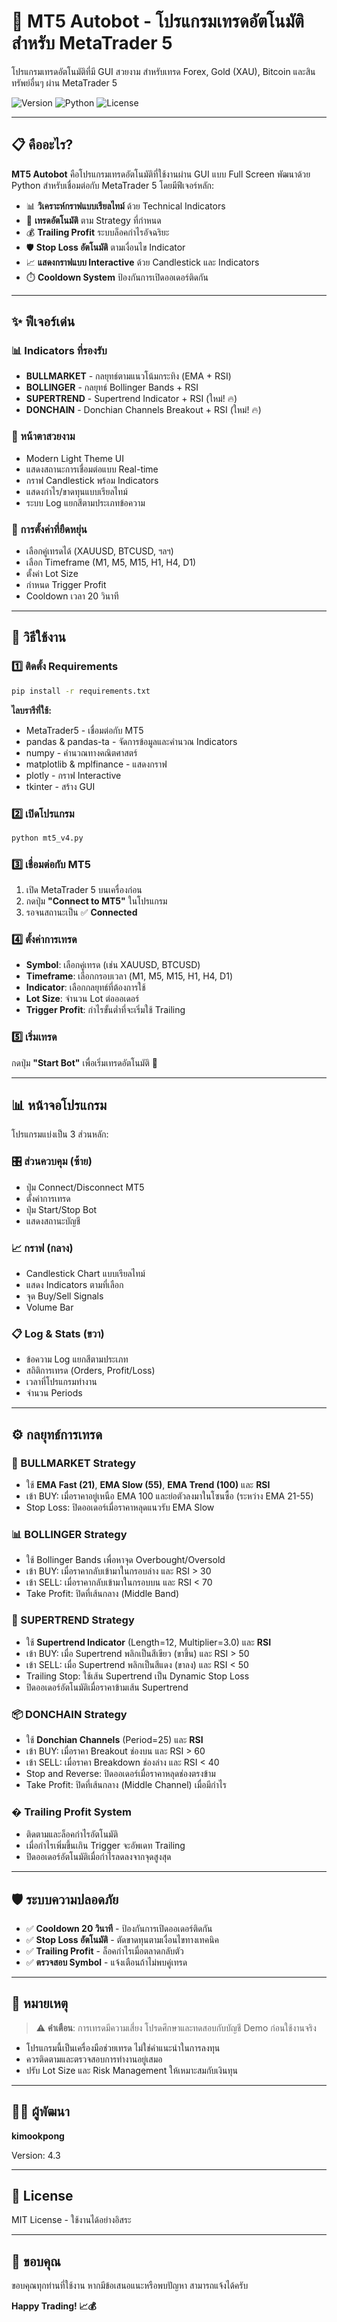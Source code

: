 # 🤖 MT5 Autobot - โปรแกรมเทรดอัตโนมัติสำหรับ MetaTrader 5

โปรแกรมเทรดอัตโนมัติที่มี GUI สวยงาม สำหรับเทรด Forex, Gold (XAU), Bitcoin และสินทรัพย์อื่นๆ ผ่าน MetaTrader 5

![Version](https://img.shields.io/badge/version-4.3-blue)
![Python](https://img.shields.io/badge/python-3.8+-green)
![License](https://img.shields.io/badge/license-MIT-orange)

---

## 📋 คืออะไร?

**MT5 Autobot** คือโปรแกรมเทรดอัตโนมัติที่ใช้งานผ่าน GUI แบบ Full Screen พัฒนาด้วย Python สำหรับเชื่อมต่อกับ MetaTrader 5 โดยมีฟีเจอร์หลัก:

- 📊 **วิเคราะห์กราฟแบบเรียลไทม์** ด้วย Technical Indicators
- 🎯 **เทรดอัตโนมัติ** ตาม Strategy ที่กำหนด
- 💰 **Trailing Profit** ระบบล็อคกำไรอัจฉริยะ
- 🛡️ **Stop Loss อัตโนมัติ** ตามเงื่อนไข Indicator
- 📈 **แสดงกราฟแบบ Interactive** ด้วย Candlestick และ Indicators
- ⏱️ **Cooldown System** ป้องกันการเปิดออเดอร์ติดกัน

---

## ✨ ฟีเจอร์เด่น

### 📊 Indicators ที่รองรับ

- **BULLMARKET** - กลยุทธ์ตามแนวโน้มกระทิง (EMA + RSI)
- **BOLLINGER** - กลยุทธ์ Bollinger Bands + RSI
- **SUPERTREND** - Supertrend Indicator + RSI (ใหม่! 🔥)
- **DONCHAIN** - Donchian Channels Breakout + RSI (ใหม่! 🔥)

### 🎨 หน้าตาสวยงาม

- Modern Light Theme UI
- แสดงสถานะการเชื่อมต่อแบบ Real-time
- กราฟ Candlestick พร้อม Indicators
- แสดงกำไร/ขาดทุนแบบเรียลไทม์
- ระบบ Log แยกสีตามประเภทข้อความ

### 🔧 การตั้งค่าที่ยืดหยุ่น

- เลือกคู่เทรดได้ (XAUUSD, BTCUSD, ฯลฯ)
- เลือก Timeframe (M1, M5, M15, H1, H4, D1)
- ตั้งค่า Lot Size
- กำหนด Trigger Profit
- Cooldown เวลา 20 วินาที

---

## 🚀 วิธีใช้งาน

### 1️⃣ ติดตั้ง Requirements

```bash
pip install -r requirements.txt
```

**ไลบรารีที่ใช้:**

- MetaTrader5 - เชื่อมต่อกับ MT5
- pandas & pandas-ta - จัดการข้อมูลและคำนวณ Indicators
- numpy - คำนวณทางคณิตศาสตร์
- matplotlib & mplfinance - แสดงกราฟ
- plotly - กราฟ Interactive
- tkinter - สร้าง GUI

### 2️⃣ เปิดโปรแกรม

```bash
python mt5_v4.py
```

### 3️⃣ เชื่อมต่อกับ MT5

1. เปิด MetaTrader 5 บนเครื่องก่อน
2. กดปุ่ม **"Connect to MT5"** ในโปรแกรม
3. รอจนสถานะเป็น ✅ **Connected**

### 4️⃣ ตั้งค่าการเทรด

- **Symbol**: เลือกคู่เทรด (เช่น XAUUSD, BTCUSD)
- **Timeframe**: เลือกกรอบเวลา (M1, M5, M15, H1, H4, D1)
- **Indicator**: เลือกกลยุทธ์ที่ต้องการใช้
- **Lot Size**: จำนวน Lot ต่อออเดอร์
- **Trigger Profit**: กำไรขั้นต่ำที่จะเริ่มใช้ Trailing

### 5️⃣ เริ่มเทรด

กดปุ่ม **"Start Bot"** เพื่อเริ่มเทรดอัตโนมัติ 🎯

---

## 📊 หน้าจอโปรแกรม

โปรแกรมแบ่งเป็น 3 ส่วนหลัก:

### 🎛️ ส่วนควบคุม (ซ้าย)

- ปุ่ม Connect/Disconnect MT5
- ตั้งค่าการเทรด
- ปุ่ม Start/Stop Bot
- แสดงสถานะบัญชี

### 📈 กราฟ (กลาง)

- Candlestick Chart แบบเรียลไทม์
- แสดง Indicators ตามที่เลือก
- จุด Buy/Sell Signals
- Volume Bar

### 📋 Log & Stats (ขวา)

- ข้อความ Log แยกสีตามประเภท
- สถิติการเทรด (Orders, Profit/Loss)
- เวลาที่โปรแกรมทำงาน
- จำนวน Periods

---

## ⚙️ กลยุทธ์การเทรด

### 🐂 BULLMARKET Strategy

- ใช้ **EMA Fast (21)**, **EMA Slow (55)**, **EMA Trend (100)** และ **RSI**
- เข้า BUY: เมื่อราคาอยู่เหนือ EMA 100 และย่อตัวลงมาในโซนซื้อ (ระหว่าง EMA 21-55)
- Stop Loss: ปิดออเดอร์เมื่อราคาหลุดแนวรับ EMA Slow

### 📊 BOLLINGER Strategy

- ใช้ Bollinger Bands เพื่อหาจุด Overbought/Oversold
- เข้า BUY: เมื่อราคากลับเข้ามาในกรอบล่าง และ RSI > 30
- เข้า SELL: เมื่อราคากลับเข้ามาในกรอบบน และ RSI < 70
- Take Profit: ปิดที่เส้นกลาง (Middle Band)

### 🔄 SUPERTREND Strategy

- ใช้ **Supertrend Indicator** (Length=12, Multiplier=3.0) และ **RSI**
- เข้า BUY: เมื่อ Supertrend พลิกเป็นสีเขียว (ขาขึ้น) และ RSI > 50
- เข้า SELL: เมื่อ Supertrend พลิกเป็นสีแดง (ขาลง) และ RSI < 50
- Trailing Stop: ใช้เส้น Supertrend เป็น Dynamic Stop Loss
- ปิดออเดอร์อัตโนมัติเมื่อราคาข้ามเส้น Supertrend

### 📦 DONCHAIN Strategy

- ใช้ **Donchian Channels** (Period=25) และ **RSI**
- เข้า BUY: เมื่อราคา Breakout ช่องบน และ RSI > 60
- เข้า SELL: เมื่อราคา Breakdown ช่องล่าง และ RSI < 40
- Stop and Reverse: ปิดออเดอร์เมื่อราคาหลุดช่องตรงข้าม
- Take Profit: ปิดที่เส้นกลาง (Middle Channel) เมื่อมีกำไร

### � Trailing Profit System

- ติดตามและล็อคกำไรอัตโนมัติ
- เมื่อกำไรเพิ่มขึ้นเกิน Trigger จะอัพเดท Trailing
- ปิดออเดอร์อัตโนมัติเมื่อกำไรลดลงจากจุดสูงสุด

---

## 🛡️ ระบบความปลอดภัย

- ✅ **Cooldown 20 วินาที** - ป้องกันการเปิดออเดอร์ติดกัน
- ✅ **Stop Loss อัตโนมัติ** - ตัดขาดทุนตามเงื่อนไขทางเทคนิค
- ✅ **Trailing Profit** - ล็อคกำไรเมื่อตลาดกลับตัว
- ✅ **ตรวจสอบ Symbol** - แจ้งเตือนถ้าไม่พบคู่เทรด

---

## 📝 หมายเหตุ

> ⚠️ **คำเตือน**: การเทรดมีความเสี่ยง โปรดศึกษาและทดสอบกับบัญชี Demo ก่อนใช้งานจริง

- โปรแกรมนี้เป็นเครื่องมือช่วยเทรด ไม่ใช่คำแนะนำในการลงทุน
- ควรติดตามและตรวจสอบการทำงานอยู่เสมอ
- ปรับ Lot Size และ Risk Management ให้เหมาะสมกับเงินทุน

---

## 👨‍💻 ผู้พัฒนา

**kimookpong**

Version: 4.3

---

## 📄 License

MIT License - ใช้งานได้อย่างอิสระ

---

## 🙏 ขอบคุณ

ขอบคุณทุกท่านที่ใช้งาน หากมีข้อเสนอแนะหรือพบปัญหา สามารถแจ้งได้ครับ

**Happy Trading! 📈💰**
